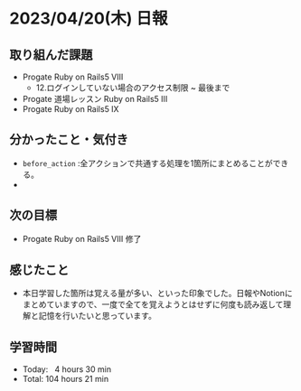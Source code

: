 # 2023/04/20(木) 日報
## 取り組んだ課題
- Progate Ruby on Rails5 Ⅷ
  - 12.ログインしていない場合のアクセス制限 ~ 最後まで
- Progate 道場レッスン Ruby on Rails5 Ⅲ
- Progate Ruby on Rails5 Ⅸ

## 分かったこと・気付き
- `before_action` :全アクションで共通する処理を1箇所にまとめることができる。
- 

## 次の目標
- Progate Ruby on Rails5 Ⅷ 修了

## 感じたこと
- 本日学習した箇所は覚える量が多い、といった印象でした。日報やNotionにまとめていますので、一度で全てを覚えようとはせずに何度も読み返して理解と記憶を行いたいと思っています。

## 学習時間
- Today:&nbsp;&nbsp;&nbsp;4 hours 30 min
- Total: 104 hours 21 min
